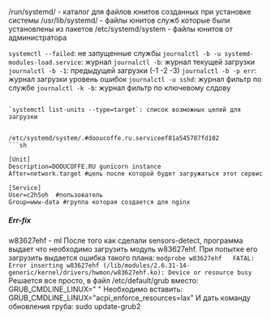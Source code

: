 

/run/systemd/   - каталог для файлов юнитов  созданных при установке системы
/usr/lib/systemd/ - файлы юнитов служб которые были установлены из пакетов
/etc/systemd/system - файлы юнитов от администратора

`systemctl --failed`: не запущенные службы
`journalctl -b -u systemd-modules-load.service`:  журнал
`journalctl -b`: журнал текущей загрузки
`journalctl -b -1`:  предыдущей загрузки (-1 -2 -3)
`journalctl -b -p err`: журнал загрузки уровень ошибок
`journalctl -u sshd`: журнал фильтр по службе
`journalctl -k -b`: журнал фильтр по ключевому слдову


```

`systemctl list-units --type=target`: список возможных целей для загрузки


/etc/systemd/system/.#dooucoffe.ru.serviceef81a545707fd102    
```sh

[Unit]
Description=DOOUCOFFE.RU gunicorn instance
After=network.target #цель после которой будет загружаться этот сервис

[Service]
User=c2h5oh  #пользователь     
Group=www-data #группа которая создается для nginx

```






















##### Err-fix
w83627ehf - ml
После того как сделали sensors-detect, программа выдает что необходимо загрузить модуль w83627ehf.
При попытке его загрузить выдается ошибка такого плана: `modprobe w83627ehf   FATAL: Error inserting w83627ehf (/lib/modules/2.6.31-14-generic/kernel/drivers/hwmon/w83627ehf.ko): Device or resource busy`
Решается все просто, в файл /etc/default/grub вместо: GRUB_CMDLINE_LINUX=" "
Необходимо вставить: GRUB_CMDLINE_LINUX="acpi_enforce_resources=lax"
И дать команду обновления груба: sudo update-grub2